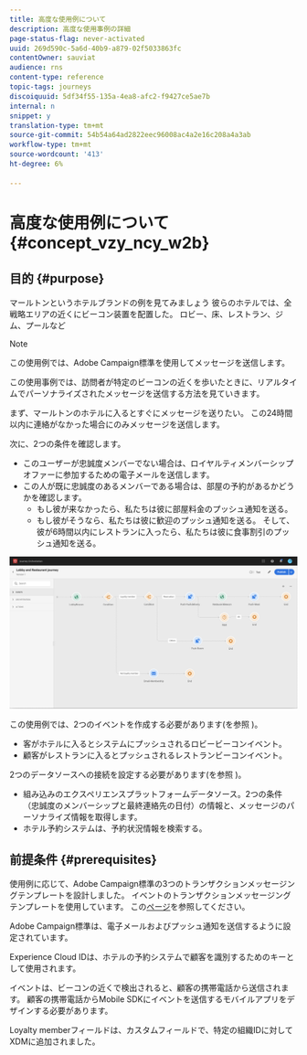 ```yaml
---
title: 高度な使用例について
description: 高度な使用事例の詳細
page-status-flag: never-activated
uuid: 269d590c-5a6d-40b9-a879-02f5033863fc
contentOwner: sauviat
audience: rns
content-type: reference
topic-tags: journeys
discoiquuid: 5df34f55-135a-4ea8-afc2-f9427ce5ae7b
internal: n
snippet: y
translation-type: tm+mt
source-git-commit: 54b54a64ad2822eec96008ac4a2e16c208a4a3ab
workflow-type: tm+mt
source-wordcount: '413'
ht-degree: 6%

---
```



# 高度な使用例について{#concept_vzy_ncy_w2b}

## 目的 {#purpose}

マールトンというホテルブランドの例を見てみましょう 彼らのホテルでは、全戦略エリアの近くにビーコン装置を配置した。 ロビー、床、レストラン、ジム、プールなど

>[!NOTE]
>
>この使用例では、Adobe Campaign標準を使用してメッセージを送信します。

この使用事例では、訪問者が特定のビーコンの近くを歩いたときに、リアルタイムでパーソナライズされたメッセージを送信する方法を見ていきます。

まず、マールトンのホテルに入るとすぐにメッセージを送りたい。 この24時間以内に連絡がなかった場合にのみメッセージを送信します。

次に、2つの条件を確認します。

* このユーザーが忠誠度メンバーでない場合は、ロイヤルティメンバーシップオファーに参加するための電子メールを送信します。
* この人が既に忠誠度のあるメンバーである場合は、部屋の予約があるかどうかを確認します。
   * もし彼が来なかったら、私たちは彼に部屋料金のプッシュ通知を送る。
   * もし彼がそうなら、私たちは彼に歓迎のプッシュ通知を送る。 そして、彼が6時間以内にレストランに入ったら、私たちは彼に食事割引のプッシュ通知を送る。

![](../assets/journeyuc2_29.png)

この使用例では、2つのイベントを作成する必要があります(を参照 [](../usecase/configuring-the-events.md))。

* 客がホテルに入るとシステムにプッシュされるロビービーコンイベント。
* 顧客がレストランに入るとプッシュされるレストランビーコンイベント。

2つのデータソースへの接続を設定する必要があります(を参照 [](../usecase/configuring-the-data-sources.md))。

* 組み込みのエクスペリエンスプラットフォームデータソース。2つの条件（忠誠度のメンバーシップと最終連絡先の日付）の情報と、メッセージのパーソナライズ情報を取得します。
* ホテル予約システムは、予約状況情報を検索する。

## 前提条件 {#prerequisites}

使用例に応じて、Adobe Campaign標準の3つのトランザクションメッセージングテンプレートを設計しました。 イベントのトランザクションメッセージングテンプレートを使用しています。 この[ページ](https://docs.adobe.com/content/help/ja-JP/campaign-standard/using/communication-channels/transactional-messaging/about-transactional-messaging.html)を参照してください。

Adobe Campaign標準は、電子メールおよびプッシュ通知を送信するように設定されています。

Experience Cloud IDは、ホテルの予約システムで顧客を識別するためのキーとして使用されます。

イベントは、ビーコンの近くで検出されると、顧客の携帯電話から送信されます。 顧客の携帯電話からMobile SDKにイベントを送信するモバイルアプリをデザインする必要があります。

Loyalty memberフィールドは、カスタムフィールドで、特定の組織IDに対してXDMに追加されました。
